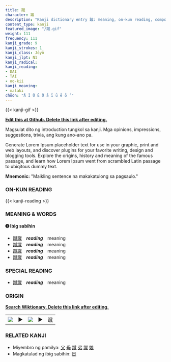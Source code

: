 ```yaml
---
title: 蹴
character: 蹴
description: "Kanji dictionary entry 蹴: meaning, on-kun reading, compounds, origin, related kanji"
content_type: kanji
featured_image: "/蹴.gif"
weight: 111
frequency: 111
kanji_grade: 9
kanji_strokes: 1
kanji_class: Jōyō
kanji_jlpt: N1
kanji_radical: 
kanji_reading: 
- DAI
- TAI
- oo-kii
kanji_meaning:
- malaki
chōon: "Ā Ī Ū Ē Ō ā ī ū ē ō ’"
---
```

[//]: # (Don't edit the line below. Kanji animated GIF code is automatically generated.)
{{< kanji-gif >}}

[//]: # (Edit below this line.)

**[Edit this at Github. Delete this link after editing.](https://github.com/tim0g/tim/tree/main/content/kanji/蹴/index.md)**

Magsulat dito ng introduction tungkol sa kanji. Mga opinions, impressions, suggestions, trivia, ang kung ano-ano pa.

Generate Lorem Ipsum placeholder text for use in your graphic, print and web layouts, and discover plugins for your favorite writing, design and blogging tools. Explore the origins, history and meaning of the famous passage, and learn how Lorem Ipsum went from scrambled Latin passage to ubiqitous dummy text.
 
**Mnemonic:** "Maikling sentence na makakatulong sa pagsaulo."

### ON-KUN READING

[//]: # (Don't edit the line below. ON-KUN READING code is automatically generated.)
{{< kanji-reading >}}

### MEANING & WORDS

#### ➊ **Ibig sabihin**
  - [蹴](../蹴)[蹴](../蹴)　***reading***　meaning
  - [蹴](../蹴)[蹴](../蹴)　***reading***　meaning
  - [蹴](../蹴)[蹴](../蹴)　***reading***　meaning
  - [蹴](../蹴)[蹴](../蹴)　***reading***　meaning

### SPECIAL READING
  - [蹴](../蹴)[蹴](../蹴)　***reading***　meaning

### ORIGIN

**[Search Wiktionary. Delete this link after editing.](https://wiktionary.org/wiki/蹴)**
<table class="kanji-table"><tr><td>
<img src="60px-蹴-bronze.svg.png">
</td><td>▶</td><td>
<img src="60px-蹴-oracle.svg.png">
</td><td>▶</td>
<td class="kanji-origin">蹴</td>
</tr></table>

### RELATED KANJI
- Miyembro ng pamilya: [父](../父) [母](../母) [蹴](../蹴) [弟](../弟) [蹴](../蹴) [娘](../娘)
- Magkatulad ng ibig sabihin: [日](../日)
